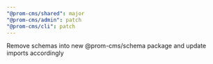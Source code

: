 ```yaml
---
"@prom-cms/shared": major
"@prom-cms/admin": patch
"@prom-cms/cli": patch
---
```


Remove schemas into new @prom-cms/schema package and update imports accordingly
